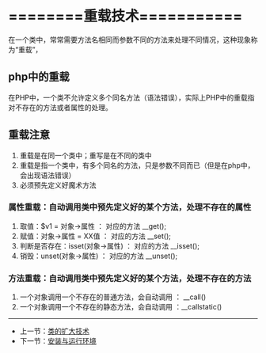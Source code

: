 # ========重载技术===========
在一个类中，常常需要方法名相同而参数不同的方法来处理不同情况，这种现象称为“重载”，
## php中的重载
在PHP中，一个类不允许定义多个同名方法（语法错误），实际上PHP中的重载指对不存在的方法或者属性的处理。
## 重载注意
1. 重载是在同一个类中；重写是在不同的类中
1. 重载是指一个类中，有多个同名的方法，只是参数不同而已（但是在php中，会出现语法错误）
1. 必须预先定义好魔术方法

### 属性重载：自动调用类中预先定义好的某个方法，处理不存在的属性
1. 取值：$v1 = 对象->属性  ： 对应的方法 __get();
1. 赋值：对象->属性 = XX值   ： 对应的方法 __set();
1. 判断是否存在：isset(对象->属性)  ：  对应的方法 __isset();
1. 销毁：unset(对象->属性)     ：  对应的方法 __unset();

### 方法重载：自动调用类中预先定义好的某个方法，处理不存在的方法
1. 一个对象调用一个不存在的普通方法，会自动调用 ： __call()
1. 一个对象调用一个不存在的静态方法，会自动调用  ：__callstatic()
---
- 上一节：[类的扩大技术](05.md)
- 下一节：[安装与运行环境](07.md)